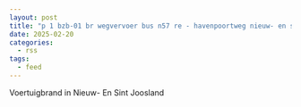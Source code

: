```yaml
---
layout: post
title: "p 1 bzb-01 br wegvervoer bus n57 re - havenpoortweg nieuw- en sint joosland 194530 194534"
date: 2025-02-20
categories: 
  - rss
tags: 
  - feed
---
```


Voertuigbrand in Nieuw- En Sint Joosland
